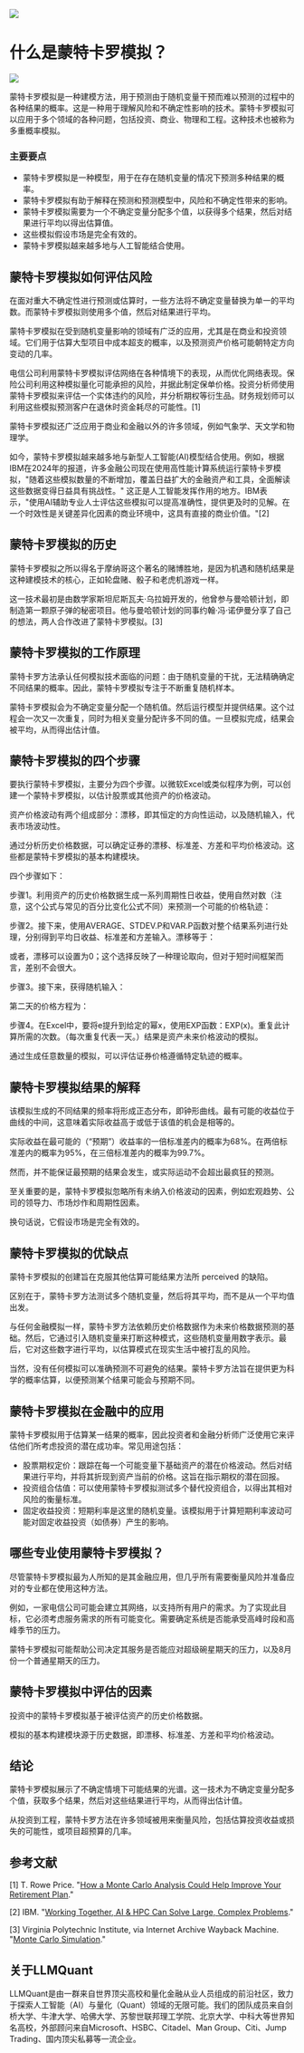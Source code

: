 ![](https://fastly.jsdelivr.net/gh/bucketio/img11@main/2024/10/21/1729466068183-23134fce-3131-4262-b18c-f378d71af4f6.gif)
# 什么是蒙特卡罗模拟？
![](https://fastly.jsdelivr.net/gh/bucketio/img9@main/2024/10/20/1729465031968-b3c8959e-1d37-4b8a-91b1-b0b0dfe25143.png)

蒙特卡罗模拟是一种建模方法，用于预测由于随机变量干预而难以预测的过程中的各种结果的概率。这是一种用于理解风险和不确定性影响的技术。蒙特卡罗模拟可以应用于多个领域的各种问题，包括投资、商业、物理和工程。这种技术也被称为多重概率模拟。

### 主要要点

- 蒙特卡罗模拟是一种模型，用于在存在随机变量的情况下预测多种结果的概率。
- 蒙特卡罗模拟有助于解释在预测和预测模型中，风险和不确定性带来的影响。
- 蒙特卡罗模拟需要为一个不确定变量分配多个值，以获得多个结果，然后对结果进行平均以得出估算值。
- 这些模拟假设市场是完全有效的。
- 蒙特卡罗模拟越来越多地与人工智能结合使用。

## 蒙特卡罗模拟如何评估风险

在面对重大不确定性进行预测或估算时，一些方法将不确定变量替换为单一的平均数。而蒙特卡罗模拟则使用多个值，然后对结果进行平均。

蒙特卡罗模拟在受到随机变量影响的领域有广泛的应用，尤其是在商业和投资领域。它们用于估算大型项目中成本超支的概率，以及预测资产价格可能朝特定方向变动的几率。

电信公司利用蒙特卡罗模拟评估网络在各种情境下的表现，从而优化网络表现。保险公司利用这种模拟量化可能承担的风险，并据此制定保单价格。投资分析师使用蒙特卡罗模拟来评估一个实体违约的风险，并分析期权等衍生品。财务规划师可以利用这些模拟预测客户在退休时资金耗尽的可能性。[1]

蒙特卡罗模拟还广泛应用于商业和金融以外的许多领域，例如气象学、天文学和物理学。

如今，蒙特卡罗模拟越来越多地与新型人工智能(AI)模型结合使用。例如，根据IBM在2024年的报道，许多金融公司现在使用高性能计算系统运行蒙特卡罗模拟，"随着这些模拟数量的不断增加，覆盖日益扩大的金融资产和工具，全面解读这些数据变得日益具有挑战性。" 这正是人工智能发挥作用的地方。IBM表示，"使用AI辅助专业人士评估这些模拟可以提高准确性，提供更及时的见解。在一个时效性是关键差异化因素的商业环境中，这具有直接的商业价值。"[2]

## 蒙特卡罗模拟的历史

蒙特卡罗模拟之所以得名于摩纳哥这个著名的赌博胜地，是因为机遇和随机结果是这种建模技术的核心，正如轮盘赌、骰子和老虎机游戏一样。

这一技术最初是由数学家斯坦尼斯瓦夫·乌拉姆开发的，他曾参与曼哈顿计划，即制造第一颗原子弹的秘密项目。他与曼哈顿计划的同事约翰·冯·诺伊曼分享了自己的想法，两人合作改进了蒙特卡罗模拟。[3]

## 蒙特卡罗模拟的工作原理

蒙特卡罗方法承认任何模拟技术面临的问题：由于随机变量的干扰，无法精确确定不同结果的概率。因此，蒙特卡罗模拟专注于不断重复随机样本。

蒙特卡罗模拟会为不确定变量分配一个随机值。然后运行模型并提供结果。这个过程会一次又一次重复，同时为相关变量分配许多不同的值。一旦模拟完成，结果会被平均，从而得出估计值。

## 蒙特卡罗模拟的四个步骤

要执行蒙特卡罗模拟，主要分为四个步骤。以微软Excel或类似程序为例，可以创建一个蒙特卡罗模拟，以估计股票或其他资产的价格波动。

资产价格波动有两个组成部分：漂移，即其恒定的方向性运动，以及随机输入，代表市场波动性。

通过分析历史价格数据，可以确定证券的漂移、标准差、方差和平均价格波动。这些都是蒙特卡罗模拟的基本构建模块。

四个步骤如下：

步骤1。利用资产的历史价格数据生成一系列周期性日收益，使用自然对数（注意，这个公式与常见的百分比变化公式不同）来预测一个可能的价格轨迹：

步骤2。接下来，使用AVERAGE、STDEV.P和VAR.P函数对整个结果系列进行处理，分别得到平均日收益、标准差和方差输入。漂移等于：

或者，漂移可以设置为0；这个选择反映了一种理论取向，但对于短时间框架而言，差别不会很大。

步骤3。接下来，获得随机输入：

第二天的价格方程为：

步骤4。在Excel中，要将e提升到给定的幂x，使用EXP函数：EXP(x)。重复此计算所需的次数。（每次重复代表一天。）结果是资产未来价格波动的模拟。

通过生成任意数量的模拟，可以评估证券价格遵循特定轨迹的概率。

## 蒙特卡罗模拟结果的解释

该模拟生成的不同结果的频率将形成正态分布，即钟形曲线。最有可能的收益位于曲线的中间，这意味着实际收益高于或低于该值的机会是相等的。

实际收益在最可能的（“预期”）收益率的一倍标准差内的概率为68%。在两倍标准差内的概率为95%，在三倍标准差内的概率为99.7%。

然而，并不能保证最预期的结果会发生，或实际运动不会超出最疯狂的预测。

至关重要的是，蒙特卡罗模拟忽略所有未纳入价格波动的因素，例如宏观趋势、公司的领导力、市场炒作和周期性因素。

换句话说，它假设市场是完全有效的。

## 蒙特卡罗模拟的优缺点

蒙特卡罗模拟的创建旨在克服其他估算可能结果方法所 perceived 的缺陷。

区别在于，蒙特卡罗方法测试多个随机变量，然后将其平均，而不是从一个平均值出发。

与任何金融模拟一样，蒙特卡罗方法依赖历史价格数据作为未来价格数据预测的基础。然后，它通过引入随机变量来打断这种模式，这些随机变量用数字表示。最后，它对这些数字进行平均，以估算模式在现实生活中被打乱的风险。

当然，没有任何模拟可以准确预测不可避免的结果。蒙特卡罗方法旨在提供更为科学的概率估算，以便预测某个结果可能会与预期不同。

## 蒙特卡罗模拟在金融中的应用

蒙特卡罗模拟用于估算某一结果的概率，因此投资者和金融分析师广泛使用它来评估他们所考虑投资的潜在成功率。常见用途包括：

- 股票期权定价：跟踪在每一个可能变量下基础资产的潜在价格波动。然后对结果进行平均，并将其折现到资产当前的价格。这旨在指示期权的潜在回报。
- 投资组合估值：可以使用蒙特卡罗模拟测试多个替代投资组合，以得出其相对风险的衡量标准。
- 固定收益投资：短期利率是这里的随机变量。该模拟用于计算短期利率波动可能对固定收益投资（如债券）产生的影响。

## 哪些专业使用蒙特卡罗模拟？

尽管蒙特卡罗模拟最为人所知的是其金融应用，但几乎所有需要衡量风险并准备应对的专业都在使用这种方法。

例如，一家电信公司可能会建立其网络，以支持所有用户的需求。为了实现此目标，它必须考虑服务需求的所有可能变化。需要确定系统是否能承受高峰时段和高峰季节的压力。

蒙特卡罗模拟可能帮助公司决定其服务是否能应对超级碗星期天的压力，以及8月份一个普通星期天的压力。

## 蒙特卡罗模拟中评估的因素

投资中的蒙特卡罗模拟基于被评估资产的历史价格数据。

模拟的基本构建模块源于历史数据，即漂移、标准差、方差和平均价格波动。

## 结论

蒙特卡罗模拟展示了不确定情境下可能结果的光谱。这一技术为不确定变量分配多个值，获取多个结果，然后对这些结果进行平均，从而得出估计值。

从投资到工程，蒙特卡罗方法在许多领域被用来衡量风险，包括估算投资收益或损失的可能性，或项目超预算的几率。

## 参考文献

[1] T. Rowe Price. "[How a Monte Carlo Analysis Could Help Improve Your Retirement Plan](https://www.troweprice.com/personal-investing/resources/insights/how-monte-carlo-analysis-could-improve-your-retirement-plan.html)."

[2] IBM. "[Working Together, AI & HPC Can Solve Large, Complex Problems](https://community.ibm.com/community/user/cloud/blogs/john-easton/2024/03/25/working-together-ai-hpc-can-solve-large-complex-ch?CommunityKey=74d589b7-7276-4d70-acf5-0fc26430c6c0)."

[3] Virginia Polytechnic Institute, via Internet Archive Wayback Machine. "[Monte Carlo Simulation](https://web.archive.org/web/20201025115012/https://sites.google.com/a/vt.edu/monte-carlo-simulation/history)."

## 关于LLMQuant
LLMQuant是由一群来自世界顶尖高校和量化金融从业人员组成的前沿社区，致力于探索人工智能（AI）与量化（Quant）领域的无限可能。我们的团队成员来自剑桥大学、牛津大学、哈佛大学、苏黎世联邦理工学院、北京大学、中科大等世界知名高校，外部顾问来自Microsoft、HSBC、Citadel、Man Group、Citi、Jump Trading、国内顶尖私募等一流企业。